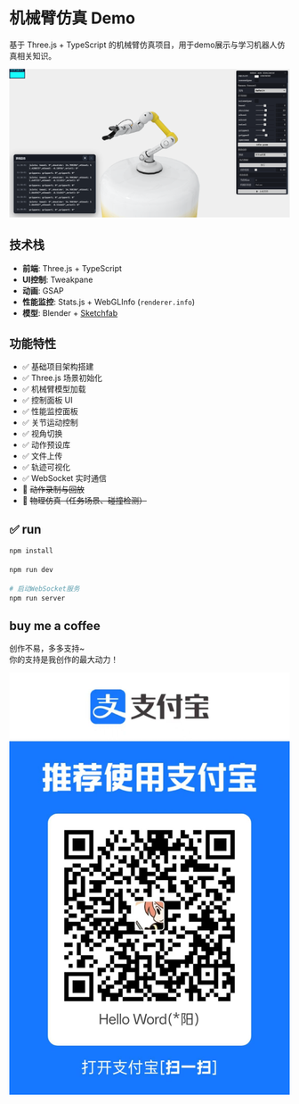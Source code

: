 # 机械臂仿真 Demo

基于 Three.js + TypeScript 的机械臂仿真项目，用于demo展示与学习机器人仿真相关知识。

![机械臂仿真效果预览](./preview.png)

## 技术栈

- **前端**: Three.js + TypeScript
- **UI控制**: Tweakpane
- **动画**: GSAP
- **性能监控**: Stats.js + WebGLInfo (`renderer.info`)
- **模型**: Blender + [Sketchfab](https://skfb.ly/oOSqr)

## 功能特性

- ✅ 基础项目架构搭建
- ✅ Three.js 场景初始化
- ✅ 机械臂模型加载
- ✅ 控制面板 UI
- ✅ 性能监控面板
- ✅ 关节运动控制
- ✅ 视角切换
- ✅ 动作预设库
- ✅ 文件上传
- ✅ 轨迹可视化
- ✅ WebSocket 实时通信
- 🔄 ~~动作录制与回放~~
- 🔄 ~~物理仿真（任务场景、碰撞检测）~~

## ✅ run

```bash
npm install

npm run dev

# 启动WebSocket服务
npm run server
```

## buy me a coffee

创作不易，多多支持~  
你的支持是我创作的最大动力！

![buy me a coffee](./qrpay.jpg)

